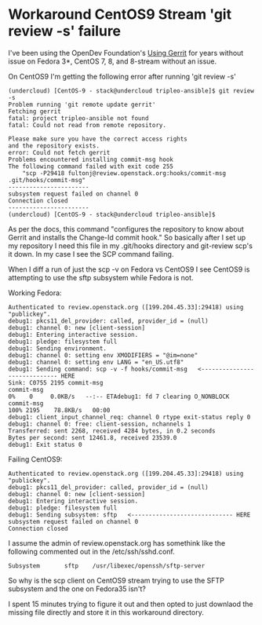 # Workaround CentOS9 Stream 'git review -s' failure

I've been using the OpenDev Foundation's 
[Using Gerrit](https://docs.openstack.org/contributors/code-and-documentation/using-gerrit.html) for
years without issue on Fedora 3*, CentOS 7, 8, and 8-stream without an
issue.

On CentOS9 I'm getting the following error after running 
'git review -s'

```
(undercloud) [CentOS-9 - stack@undercloud tripleo-ansible]$ git review -s
Problem running 'git remote update gerrit'
Fetching gerrit
fatal: project tripleo-ansible not found
fatal: Could not read from remote repository.

Please make sure you have the correct access rights
and the repository exists.
error: Could not fetch gerrit
Problems encountered installing commit-msg hook
The following command failed with exit code 255
    "scp -P29418 fultonj@review.openstack.org:hooks/commit-msg .git/hooks/commit-msg"
-----------------------
subsystem request failed on channel 0
Connection closed
-----------------------
(undercloud) [CentOS-9 - stack@undercloud tripleo-ansible]$ 
```

As per the docs, this command "configures the repository to know about
Gerrit and installs the Change-Id commit hook." So basically after I
set up my repository I need this file in my .git/hooks directory 
and git-review scp's it down. In my case I see the SCP command
failing. 

When I diff a run of just the scp -v on Fedora vs CentOS9 I see
CentOS9 is attempting to use the sftp subsystem while Fedora is not.

Working Fedora:
```
Authenticated to review.openstack.org ([199.204.45.33]:29418) using "publickey".
debug1: pkcs11_del_provider: called, provider_id = (null)
debug1: channel 0: new [client-session]
debug1: Entering interactive session.
debug1: pledge: filesystem full
debug1: Sending environment.
debug1: channel 0: setting env XMODIFIERS = "@im=none"
debug1: channel 0: setting env LANG = "en_US.utf8"
debug1: Sending command: scp -v -f hooks/commit-msg   <----------------------------- HERE
Sink: C0755 2195 commit-msg
commit-msg                                                                                                                                                    0%    0     0.0KB/s   --:-- ETAdebug1: fd 7 clearing O_NONBLOCK
commit-msg                                                                                                                                                  100% 2195    78.8KB/s   00:00    
debug1: client_input_channel_req: channel 0 rtype exit-status reply 0
debug1: channel 0: free: client-session, nchannels 1
Transferred: sent 2268, received 4284 bytes, in 0.2 seconds
Bytes per second: sent 12461.8, received 23539.0
debug1: Exit status 0
```

Failing CentOS9:

```
Authenticated to review.openstack.org ([199.204.45.33]:29418) using "publickey".
debug1: pkcs11_del_provider: called, provider_id = (null)
debug1: channel 0: new [client-session]
debug1: Entering interactive session.
debug1: pledge: filesystem full
debug1: Sending subsystem: sftp   <----------------------------- HERE
subsystem request failed on channel 0
Connection closed
```

I assume the admin of review.openstack.org has somethink like the
following commented out in the /etc/ssh/sshd.conf.

```
Subsystem       sftp    /usr/libexec/openssh/sftp-server
```

So why is the scp client on CentOS9 stream trying to use the SFTP
subsystem and the one on Fedora35 isn't?

I spent 15 minutes trying to figure it out and then opted to just
downlaod the missing file directly and store it in this workaround
directory.
